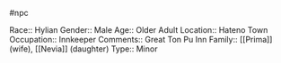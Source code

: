#npc 

Race:: Hylian
Gender:: Male
Age:: Older Adult
Location:: Hateno Town
Occupation:: Innkeeper
Comments:: Great Ton Pu Inn
Family:: [[Prima]] (wife), [[Nevia]] (daughter)
Type:: Minor
